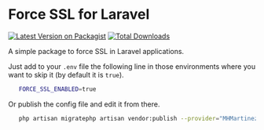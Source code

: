 <h1>Force SSL for Laravel</h1>

[![Latest Version on Packagist][ico-version]][link-packagist]
[![Total Downloads][ico-downloads]][link-packagist]

<p>A simple package to force SSL in Laravel applications.</p>

Just add to your `.env` file the following line in those environments where you want to skip it (by default it is `true`).

```sh
   FORCE_SSL_ENABLED=true
```

Or publish the config file and edit it from there.
```sh
   php artisan migratephp artisan vendor:publish --provider="MHMartinez\ForceSsl\Providers\ForceSslServiceProvider"
```

[ico-version]: https://img.shields.io/packagist/v/maurohmartinez/force-ssl-laravel.svg?style=flat-square
[ico-downloads]: https://img.shields.io/packagist/dt/maurohmartinez/force-ssl-laravel.svg?style=flat-square

[link-packagist]: https://packagist.org/packages/maurohmartinez/force-ssl-laravel